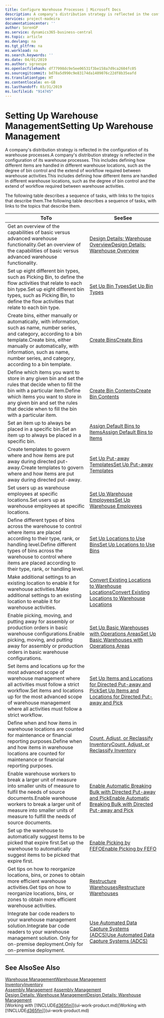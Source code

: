 ```yaml
---
title: Configure Warehouse Processes | Microsoft Docs
description: A company's distribution strategy is reflected in the configuration of its warehouse processes. This includes defining how different items are handled in different warehouse locations, such as the degree of bin control and the extend of workflow required between warehouse activities.
services: project-madeira
documentationcenter: ''
author: SorenGP
ms.service: dynamics365-business-central
ms.topic: article
ms.devlang: na
ms.tgt_pltfrm: na
ms.workload: na
ms.search.keywords: ''
ms.date: 04/01/2019
ms.author: sgroespe
ms.openlocfilehash: df77998dc9e5ee06531f3be158a7d9ca2604fc05
ms.sourcegitcommit: bd78a5d990c9e83174da1409076c22df8b35eafd
ms.translationtype: HT
ms.contentlocale: en-GB
ms.lasthandoff: 03/31/2019
ms.locfileid: "914745"
---
```

# <a name="setting-up-warehouse-management"></a><span data-ttu-id="02b8f-104">Setting Up Warehouse Management</span><span class="sxs-lookup"><span data-stu-id="02b8f-104">Setting Up Warehouse Management</span></span>
<span data-ttu-id="02b8f-105">A company's distribution strategy is reflected in the configuration of its warehouse processes.</span><span class="sxs-lookup"><span data-stu-id="02b8f-105">A company's distribution strategy is reflected in the configuration of its warehouse processes.</span></span> <span data-ttu-id="02b8f-106">This includes defining how different items are handled in different warehouse locations, such as the degree of bin control and the extend of workflow required between warehouse activities.</span><span class="sxs-lookup"><span data-stu-id="02b8f-106">This includes defining how different items are handled in different warehouse locations, such as the degree of bin control and the extend of workflow required between warehouse activities.</span></span>  

 <span data-ttu-id="02b8f-107">The following table describes a sequence of tasks, with links to the topics that describe them.</span><span class="sxs-lookup"><span data-stu-id="02b8f-107">The following table describes a sequence of tasks, with links to the topics that describe them.</span></span>   

|<span data-ttu-id="02b8f-108">**To**</span><span class="sxs-lookup"><span data-stu-id="02b8f-108">**To**</span></span>|<span data-ttu-id="02b8f-109">**See**</span><span class="sxs-lookup"><span data-stu-id="02b8f-109">**See**</span></span>|  
|------------|-------------|  
|<span data-ttu-id="02b8f-110">Get an overview of the capabilities of basic versus advanced warehouse functionality.</span><span class="sxs-lookup"><span data-stu-id="02b8f-110">Get an overview of the capabilities of basic versus advanced warehouse functionality.</span></span>|[<span data-ttu-id="02b8f-111">Design Details: Warehouse Overview</span><span class="sxs-lookup"><span data-stu-id="02b8f-111">Design Details: Warehouse Overview</span></span>](design-details-warehouse-overview.md)|  
|<span data-ttu-id="02b8f-112">Set up eight different bin types, such as Picking Bin, to define the flow activities that relate to each bin type.</span><span class="sxs-lookup"><span data-stu-id="02b8f-112">Set up eight different bin types, such as Picking Bin, to define the flow activities that relate to each bin type.</span></span>|[<span data-ttu-id="02b8f-113">Set Up Bin Types</span><span class="sxs-lookup"><span data-stu-id="02b8f-113">Set Up Bin Types</span></span>](warehouse-how-to-set-up-bin-types.md)|  
|<span data-ttu-id="02b8f-114">Create bins, either manually or automatically, with information, such as name, number series, and category, according to a bin template.</span><span class="sxs-lookup"><span data-stu-id="02b8f-114">Create bins, either manually or automatically, with information, such as name, number series, and category, according to a bin template.</span></span>|[<span data-ttu-id="02b8f-115">Create Bins</span><span class="sxs-lookup"><span data-stu-id="02b8f-115">Create Bins</span></span>](warehouse-how-to-create-individual-bins.md)|  
|<span data-ttu-id="02b8f-116">Define which items you want to store in any given bin and set the rules that decide when to fill the bin with a particular item.</span><span class="sxs-lookup"><span data-stu-id="02b8f-116">Define which items you want to store in any given bin and set the rules that decide when to fill the bin with a particular item.</span></span>|[<span data-ttu-id="02b8f-117">Create Bin Contents</span><span class="sxs-lookup"><span data-stu-id="02b8f-117">Create Bin Contents</span></span>](warehouse-how-to-set-up-bin-contents.md)|  
|<span data-ttu-id="02b8f-118">Set an item up to always be placed in a specific bin.</span><span class="sxs-lookup"><span data-stu-id="02b8f-118">Set an item up to always be placed in a specific bin.</span></span>|[<span data-ttu-id="02b8f-119">Assign Default Bins to Items</span><span class="sxs-lookup"><span data-stu-id="02b8f-119">Assign Default Bins to Items</span></span>](warehouse-how-to-assign-default-bins-to-items.md)|
|<span data-ttu-id="02b8f-120">Create templates to govern where and how items are put away during directed put-away.</span><span class="sxs-lookup"><span data-stu-id="02b8f-120">Create templates to govern where and how items are put away during directed put-away.</span></span>|[<span data-ttu-id="02b8f-121">Set Up Put-away Templates</span><span class="sxs-lookup"><span data-stu-id="02b8f-121">Set Up Put-away Templates</span></span>](warehouse-how-to-set-up-put-away-templates.md)|
|<span data-ttu-id="02b8f-122">Set users up as warehouse employees at specific locations.</span><span class="sxs-lookup"><span data-stu-id="02b8f-122">Set users up as warehouse employees at specific locations.</span></span>|[<span data-ttu-id="02b8f-123">Set Up Warehouse Employees</span><span class="sxs-lookup"><span data-stu-id="02b8f-123">Set Up Warehouse Employees</span></span>](warehouse-how-to-set-up-warehouse-employees.md)|
|<span data-ttu-id="02b8f-124">Define different types of bins across the warehouse to control where items are placed according to their type, rank, or handling level.</span><span class="sxs-lookup"><span data-stu-id="02b8f-124">Define different types of bins across the warehouse to control where items are placed according to their type, rank, or handling level.</span></span>|[<span data-ttu-id="02b8f-125">Set Up Locations to Use Bins</span><span class="sxs-lookup"><span data-stu-id="02b8f-125">Set Up Locations to Use Bins</span></span>](warehouse-how-to-set-up-locations-to-use-bins.md)|
|<span data-ttu-id="02b8f-126">Make additional settings to an existing location to enable it for warehouse activities.</span><span class="sxs-lookup"><span data-stu-id="02b8f-126">Make additional settings to an existing location to enable it for warehouse activities.</span></span>|[<span data-ttu-id="02b8f-127">Convert Existing Locations to Warehouse Locations</span><span class="sxs-lookup"><span data-stu-id="02b8f-127">Convert Existing Locations to Warehouse Locations</span></span>](warehouse-how-to-convert-existing-locations-to-warehouse-locations.md)|
|<span data-ttu-id="02b8f-128">Enable picking, moving, and putting away for assembly or production orders in basic warehouse configurations.</span><span class="sxs-lookup"><span data-stu-id="02b8f-128">Enable picking, moving, and putting away for assembly or production orders in basic warehouse configurations.</span></span>|[<span data-ttu-id="02b8f-129">Set Up Basic Warehouses with Operations Areas</span><span class="sxs-lookup"><span data-stu-id="02b8f-129">Set Up Basic Warehouses with Operations Areas</span></span>](warehouse-how-to-set-up-basic-warehouses-with-operations-areas.md)|  
|<span data-ttu-id="02b8f-130">Set items and locations up for the most advanced scope of warehouse management where all activities must follow a strict workflow.</span><span class="sxs-lookup"><span data-stu-id="02b8f-130">Set items and locations up for the most advanced scope of warehouse management where all activities must follow a strict workflow.</span></span>|[<span data-ttu-id="02b8f-131">Set Up Items and Locations for Directed Put-away and Pick</span><span class="sxs-lookup"><span data-stu-id="02b8f-131">Set Up Items and Locations for Directed Put-away and Pick</span></span>](warehouse-how-to-set-up-items-for-directed-put-away-and-pick.md)|  
|<span data-ttu-id="02b8f-132">Define when and how items in warehouse locations are counted for maintenance or financial reporting purposes.</span><span class="sxs-lookup"><span data-stu-id="02b8f-132">Define when and how items in warehouse locations are counted for maintenance or financial reporting purposes.</span></span>|[<span data-ttu-id="02b8f-133">Count, Adjust, or Reclassify Inventory</span><span class="sxs-lookup"><span data-stu-id="02b8f-133">Count, Adjust, or Reclassify Inventory</span></span>](inventory-how-count-adjust-reclassify.md)|
|<span data-ttu-id="02b8f-134">Enable warehouse workers to break a larger unit of measure into smaller units of measure to fulfil the needs of source documents.</span><span class="sxs-lookup"><span data-stu-id="02b8f-134">Enable warehouse workers to break a larger unit of measure into smaller units of measure to fulfill the needs of source documents.</span></span>|[<span data-ttu-id="02b8f-135">Enable Automatic Breaking Bulk with Directed Put-away and Pick</span><span class="sxs-lookup"><span data-stu-id="02b8f-135">Enable Automatic Breaking Bulk with Directed Put-away and Pick</span></span>](warehouse-enable-automatic-breaking-bulk-with-directed-put-away-and-pick.md)|  
|<span data-ttu-id="02b8f-136">Set up the warehouse to automatically suggest items to be picked that expire first.</span><span class="sxs-lookup"><span data-stu-id="02b8f-136">Set up the warehouse to automatically suggest items to be picked that expire first.</span></span>|[<span data-ttu-id="02b8f-137">Enable Picking by FEFO</span><span class="sxs-lookup"><span data-stu-id="02b8f-137">Enable Picking by FEFO</span></span>](warehouse-picking-by-fefo.md)|
|<span data-ttu-id="02b8f-138">Get tips on how to reorganize locations, bins, or zones to obtain more efficient warehouse activities.</span><span class="sxs-lookup"><span data-stu-id="02b8f-138">Get tips on how to reorganize locations, bins, or zones to obtain more efficient warehouse activities.</span></span>|[<span data-ttu-id="02b8f-139">Restructure Warehouses</span><span class="sxs-lookup"><span data-stu-id="02b8f-139">Restructure Warehouses</span></span>](warehouse-how-to-restructure-warehouses.md)|
|<span data-ttu-id="02b8f-140">Integrate bar code readers to your warehouse management solution.</span><span class="sxs-lookup"><span data-stu-id="02b8f-140">Integrate bar code readers to your warehouse management solution.</span></span> <span data-ttu-id="02b8f-141">Only for on-premise deployment.</span><span class="sxs-lookup"><span data-stu-id="02b8f-141">Only for on-premise deployment.</span></span>|[<span data-ttu-id="02b8f-142">Use Automated Data Capture Systems (ADCS)</span><span class="sxs-lookup"><span data-stu-id="02b8f-142">Use Automated Data Capture Systems (ADCS)</span></span>](warehouse-use-automated-data-capture-systems-adcs.md)|

## <a name="see-also"></a><span data-ttu-id="02b8f-143">See Also</span><span class="sxs-lookup"><span data-stu-id="02b8f-143">See Also</span></span>  
[<span data-ttu-id="02b8f-144">Warehouse Management</span><span class="sxs-lookup"><span data-stu-id="02b8f-144">Warehouse Management</span></span>](warehouse-manage-warehouse.md)  
[<span data-ttu-id="02b8f-145">Inventory</span><span class="sxs-lookup"><span data-stu-id="02b8f-145">Inventory</span></span>](inventory-manage-inventory.md)  
<span data-ttu-id="02b8f-146">[Assembly Management](assembly-assemble-items.md)  </span><span class="sxs-lookup"><span data-stu-id="02b8f-146">[Assembly Management](assembly-assemble-items.md)  </span></span>  
[<span data-ttu-id="02b8f-147">Design Details: Warehouse Management</span><span class="sxs-lookup"><span data-stu-id="02b8f-147">Design Details: Warehouse Management</span></span>](design-details-warehouse-management.md)  
<span data-ttu-id="02b8f-148">[Working with [!INCLUDE[d365fin](includes/d365fin_md.md)]](ui-work-product.md)</span><span class="sxs-lookup"><span data-stu-id="02b8f-148">[Working with [!INCLUDE[d365fin](includes/d365fin_md.md)]](ui-work-product.md)</span></span>
